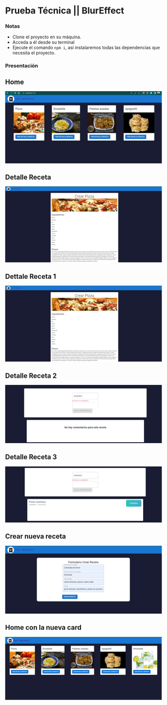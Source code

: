 # Prueba Técnica || BlurEffect

### Notas

- Clone el proyecto en su máquina.
- Acceda a él desde su terminal
- Ejecute el comando `npm i`, así instalaremos todas las dependencias que necesita el proyecto.

### Presentación

## Home

![Imagén Home](./public/HomeRecipes.png)

## Detalle Receta

![Imagén Home](./public/RecipeDetail1.png)

## Dettale Receta 1

![Detalle receta parte 1](./public/RecipeDetail1.png)

## Detalle Receta 2

![Detalle receta parte 2](./public/RecipeDetail2_WithouComentaries.png)

## Detalle Receta 3

![Detalle receta parte 3](./public/RecipeDetail2_WithComentaries.png)

## Crear nueva receta

![Formulario crear nueva receta](./public//FormCreateRecipe.png)

## Home con la nueva card

![Home con la nueva card (limonada)](./public//NewsRecipesHome.png)
